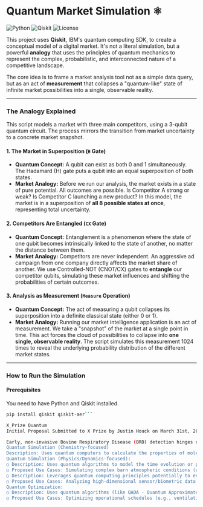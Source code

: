 # Quantum Market Simulation ⚛️

![Python](https://img.shields.io/badge/Python-3.9+-blue?logo=python)
![Qiskit](https://img.shields.io/badge/Qiskit-0.45+-blue?logo=qiskit)
![License](https://img.shields.io/badge/License-MIT-green)

This project uses **Qiskit**, IBM's quantum computing SDK, to create a conceptual model of a digital market. It's not a literal simulation, but a powerful **analogy** that uses the principles of quantum mechanics to represent the complex, probabilistic, and interconnected nature of a competitive landscape.

The core idea is to frame a market analysis tool not as a simple data query, but as an act of **measurement** that collapses a "quantum-like" state of infinite market possibilities into a single, observable reality.

---

### The Analogy Explained

This script models a market with three main competitors, using a 3-qubit quantum circuit. The process mirrors the transition from market uncertainty to a concrete market snapshot.

#### 1. The Market in Superposition (`H` Gate)
-   **Quantum Concept:** A qubit can exist as both 0 and 1 simultaneously. The Hadamard (H) gate puts a qubit into an equal superposition of both states.
-   **Market Analogy:** Before we run our analysis, the market exists in a state of pure potential. All outcomes are possible. Is Competitor A strong or weak? Is Competitor C launching a new product? In this model, the market is in a superposition of **all 8 possible states at once**, representing total uncertainty.

#### 2. Competitors Are Entangled (`CX` Gate)
-   **Quantum Concept:** Entanglement is a phenomenon where the state of one qubit becomes intrinsically linked to the state of another, no matter the distance between them.
-   **Market Analogy:** Competitors are never independent. An aggressive ad campaign from one company directly affects the market share of another. We use Controlled-NOT (CNOT/CX) gates to **entangle** our competitor qubits, simulating these market influences and shifting the probabilities of certain outcomes.

#### 3. Analysis as Measurement (`Measure` Operation)
-   **Quantum Concept:** The act of measuring a qubit collapses its superposition into a definite classical state (either 0 or 1).
-   **Market Analogy:** Running our market intelligence application is an act of measurement. We take a "snapshot" of the market at a single point in time. This act forces the cloud of possibilities to collapse into **one single, observable reality**. The script simulates this measurement 1024 times to reveal the underlying probability distribution of the different market states.

---

### How to Run the Simulation

#### Prerequisites
You need to have Python and Qiskit installed.
```bash
pip install qiskit qiskit-aer```

X_Prize Quantum 
Initial Proposal Submitted to X Prize by Justin Houck on March 31st, 2025

Early, non-invasive Bovine Respiratory Disease (BRD) detection hinges on identifying biomarkers like specific volatile organic compounds (VOCs), but designing sensors requires accurately knowing their spectral signatures. Classical computational chemistry faces a critical bottleneck here: standard DFT often yields inaccurate excited state energies crucial for spectra, while high-fidelity methods scale exponentially, hindering reliable in silico screening of potential BRD biomarker candidates. Our project will demonstrate definitive quantum advantage by calculating key spectral properties specifically, low-lying electronic excitation energies and vibronic coupling constants for a targeted, high-potential BRD VOC biomarker. We employ a hybrid quantum-classical framework utilizing advanced variance-reduced Variational Quantum Eigensolver (VQE) techniques and experimentally validated, multi-stage, hardware-aware error mitigation protocols optimized for excited state calculations on near-term quantum hardware. Compact, chemically-optimal ansätze will be generated adaptively. Our primary goal is achieving spectroscopic accuracy (<0.1 eV error) for the target electronic transitions, surpassing documented classical limitations. This quantum result will be validated via an exhaustive, pre-registered, open-data benchmarking protocol against state-of-the-art classical methods (multiple DFT functionals, EOM-CCSD(T), DMRG/CASPT2). Quantum advantage will be rigorously proven by demonstrating superior accuracy within defined computational resource budgets. The core XPRIZE deliverable is the validated, high-accuracy spectral calculation for the target BRD biomarker, accompanied by the complete benchmark dataset and analysis proving quantum advantage. This provides the first reliable prediction of these spectral features, directly enabling sensor design for early BRD detection. It's a landmark demonstration of quantum computation solving an intractable spectroscopy problem with high-value application in animal health and food security, fulfilling the XPRIZE goal with verified capability. 
Quantum Simulation (Chemistry-focused) 
Description: Uses quantum computers to calculate the properties of molecules and chemical reactions by simulating their underlying quantum mechanical electronic structure. Algorithms like VQE (Variational Quantum Eigensolver) and its advanced variants (e.g., ADAPT-VQE) are employed to find molecular energy levels. Proposed Use Cases: Calculating reaction barriers for catalysts (Nitrogen Fixation - SDG 2, 9, 12, 13), predicting molecular spectra for biomarkers (BRD Detection - SDG 2, 3, 9, 12), calculating drug-target binding energies (BRD Therapeutics - SDG 2, 3). 
Quantum Simulation (Physics/Dynamics-focused): 
○ Description: Uses quantum algorithms to model the time evolution or properties of physical systems (other than molecular electronic structure), such as fluid dynamics or field theories. Methods might include quantum walk models, QLBM-inspired approaches, or potentially algorithms for simple field theories. 
○ Proposed Use Cases: Simulating complex barn atmospheric conditions (airflow, particle transport) for foundational BRD understanding (SDG 2, 3, 12, 15). Quantum Machine Learning (QML):
○ Description: Leverages quantum computing principles potentially to enhance machine learning tasks. This includes algorithms like Quantum Kernel Methods, Quantum Neural Networks, or variational quantum classifiers designed to find complex patterns or correlations in data, potentially more efficiently or effectively than classical ML for certain problems. 
○ Proposed Use Cases: Analyzing high-dimensional sensor/biometric data to find predictive signatures of BRD risk (SDG 2, 3, 12). 
Quantum Optimization: 
○ Description: Uses quantum algorithms (like QAOA - Quantum Approximate Optimization Algorithm, or potentially Quantum Annealing) to find approximate or exact solutions to complex optimization problems, often combinatorial in nature (e.g., finding the best configuration out of many possibilities). 
○ Proposed Use Cases: Optimizing operational schedules (e.g., ventilation systems) or resource allocation strategies in farms for better BRD management and efficiency (SDG 2, 3, 9, 12).





